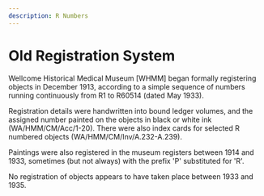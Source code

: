 ```yaml
---
description: R Numbers
---
```


# Old Registration System

Wellcome Historical Medical Museum \[WHMM\] began formally registering objects in December 1913, according to a simple sequence of numbers running continuously from R1 to R60514 \(dated May 1933\).

Registration details were handwritten into bound ledger volumes, and the assigned number painted on the objects in black or white ink \(WA/HMM/CM/Acc/1-20\). There were also index cards for selected R numbered objects \(WA/HMM/CM/Inv/A.232-A.239\).

Paintings were also registered in the museum registers between 1914 and 1933, sometimes \(but not always\) with the prefix 'P' substituted for 'R'.

No registration of objects appears to have taken place between 1933 and 1935.

